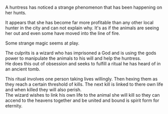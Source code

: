  
A huntress has noticed a strange phenomenon that has been happening on her hunts.  
  
It appears that she has become far more profitable than any other local hunter in the city and can not explain why. It's as if the animals are seeing her out and even some have moved into the line of fire.  
  
Some strange magic seems at play.  
  
The culprits is a wizard who has imprisoned a God and is using the gods power to manipulate the animals to his will and help the huntress.  
He does this out of obsession and seeks to fulfill a ritual he has heard of in an ancient tomb.  
  
This ritual involves one person taking lives willingly. Then hexing them as they reach a certain threshold of kills. The next kill is linked to there own life and when killed they will also perish.  
The wizard wishes to link his own life to the animal she will kill so they can accend to the heavens together and be united and bound is spirit form for eternity.